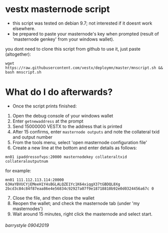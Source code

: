 # vestx masternode script

* this script was tested on debian 9.7; not interested if it doesnt work elsewhere.
* be prepared to paste your masternode's key when prompted (result of 'masternode genkey' from your windows wallet).

you dont need to clone this script from github to use it, just paste (altogether):

```
wget https://raw.githubusercontent.com/vestx/deploymn/master/mnscript.sh && bash mnscript.sh
```

# What do I do afterwards?

* Once the script prints finished:
1. Open the debug console of your windows wallet
2. Enter `getnewaddress` at the prompt
3. Send 15000000 VESTX to the address that is printed
4. After 15 confirms, enter `masternode outputs` and note the collateral txid and output number
5. From the tools menu, select 'open masternode configuration file'
6. Create a new line at the bottom and enter details as follows:

```
mn01 ipaddressofvps:20000 masternodekey collateraltxid collateraloutputnum
```

for example:
```
mn01 111.112.113.114:20000 63HaYBVUCYjEMeeH1Y4sBGLALQZE1Yc1K64xiqgX37tGBDQL8Xg 2bcd3c84c84f87eaa86e4e56834c92927a07f9e18718810b92e0d0324456a67c 0
```

7. Close the file, and then close the wallet
8. Reopen the wallet; and check the masternode tab (under 'my masternodes')
9. Wait around 15 minutes, right click the masternode and select start.


###### barrystyle 09042019
